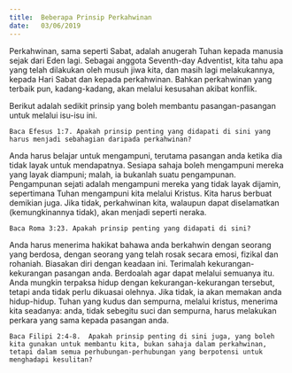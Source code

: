 ```yaml
---
title:  Beberapa Prinsip Perkahwinan
date:   03/06/2019
---
```


Perkahwinan, sama seperti Sabat, adalah anugerah Tuhan kepada manusia sejak dari Eden lagi.  Sebagai anggota Seventh-day Adventist, kita tahu apa yang telah dilakukan oleh musuh jiwa kita, dan masih lagi melakukannya, kepada Hari Sabat dan kepada perkahwinan.  Bahkan perkahwinan yang terbaik pun, kadang-kadang, akan melalui kesusahan akibat konflik.

Berikut adalah sedikit prinsip yang boleh membantu pasangan-pasangan untuk melalui isu-isu ini.

`Baca Efesus 1:7. Apakah prinsip penting yang didapati di sini yang harus menjadi sebahagian daripada perkahwinan?`

Anda harus belajar untuk mengampuni, terutama pasangan anda ketika dia tidak layak untuk mendapatnya.  Sesiapa sahaja boleh mengampuni mereka yang layak diampuni; malah, ia bukanlah suatu pengampunan.  Pengampunan sejati adalah mengampuni mereka yang tidak layak dijamin, sepertimana Tuhan mengampuni kita melalui Kristus.  Kita harus berbuat demikian juga.  Jika tidak, perkahwinan kita, walaupun dapat diselamatkan (kemungkinannya tidak), akan menjadi seperti neraka.

`Baca Roma 3:23. Apakah prinsip penting yang didapati di sini?`

Anda harus menerima hakikat bahawa anda berkahwin dengan seorang yang berdosa, dengan seorang yang telah rosak secara emosi, fizikal dan rohaniah.  Biasakan diri dengan keadaan ini.  Terimalah kekurangan-kekurangan pasangan anda.  Berdoalah agar dapat melalui semuanya itu.  Anda mungkin terpaksa hidup dengan kekurangan-kekurangan tersebut, tetapi anda tidak perlu dikuasai olehnya.  Jika tidak, ia akan memakan anda hidup-hidup.  Tuhan yang kudus dan sempurna, melalui kristus, menerima kita seadanya: anda, tidak sebegitu suci dan sempurna, harus melakukan perkara yang sama kepada pasangan anda.

`Baca Filipi 2:4-8.  Apakah prinsip penting di sini juga, yang boleh kita gunakan untuk membantu kita, bukan sahaja dalam perkahwinan, tetapi dalam semua perhubungan-perhubungan yang berpotensi untuk menghadapi kesulitan?`
